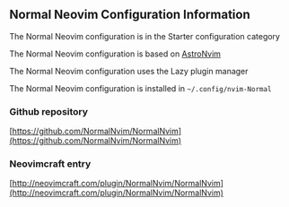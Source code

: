 ## Normal Neovim Configuration Information

The Normal Neovim configuration is in the Starter configuration category

The Normal Neovim configuration is based on [AstroNvim](https://astronvim.com)

The Normal Neovim configuration uses the Lazy plugin manager

The Normal Neovim configuration is installed in `~/.config/nvim-Normal`

### Github repository

[https://github.com/NormalNvim/NormalNvim](https://github.com/NormalNvim/NormalNvim)

### Neovimcraft entry

[http://neovimcraft.com/plugin/NormalNvim/NormalNvim](http://neovimcraft.com/plugin/NormalNvim/NormalNvim)

